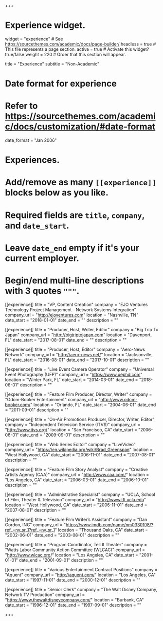 +++
# Experience widget.
widget = "experience"  # See https://sourcethemes.com/academic/docs/page-builder/
headless = true  # This file represents a page section.
active = true  # Activate this widget? true/false
weight = 220  # Order that this section will appear.

title = "Experience"
subtitle = "Non-Academic"

# Date format for experience
#   Refer to https://sourcethemes.com/academic/docs/customization/#date-format
date_format = "Jan 2006"

# Experiences.
#   Add/remove as many `[[experience]]` blocks below as you like.
#   Required fields are `title`, `company`, and `date_start`.
#   Leave `date_end` empty if it's your current employer.
#   Begin/end multi-line descriptions with 3 quotes `"""`.
[[experience]]
  title = "VP, Content Creation"
  company = "EJO Ventures Technology Project Management - Network Systems Integration"
  company_url = "http://ejoventures.com"
  location = "Nashville, TN"
  date_start = "2018-01-01"
  date_end = ""
  description = ""

[[experience]]
  title = "Producer, Host, Writer, Editor"
  company = "Big Trip To Japan"
  company_url = "http://bigtriptojapan.com"
  location = "Davenport, FL"
  date_start = "2017-08-01"
  date_end = ""
  description = ""

[[experience]]
  title = "Producer, Host, Editor"
  company = "Aero-News Network"
  company_url = "http://aero-news.net/"
  location = "Jacksonville, FL"
  date_start = "2016-08-01"
  date_end = "2017-10-01"
  description = ""

[[experience]]
  title = "Live Event Camera Operator"
  company = "Universal Event Photography (UEP)"
  company_url = "https://www.uephd.com"
  location = "Winter Park, FL"
  date_start = "2014-03-01"
  date_end = "2018-06-01"
  description = ""

[[experience]]
  title = "Feature Film Producer, Director, Writer"
  company = "Odom-Booker Entertainment"
  company_url = "http://www.odom-booker.com/"
  location = "Orlando, FL"
  date_start = "2004-06-01"
  date_end = "2011-09-01"
  description = ""

[[experience]]
  title = "On-Air Promotions Producer, Director, Writer, Editor"
  company = "Independent Television Service (ITVS)"
  company_url = "http://www.itvs.org/"
  location = "San Francisco, CA"
  date_start = "2006-06-01"
  date_end = "2009-09-01"
  description = ""

[[experience]]
  title = "Web Series Editor"
  company = "LiveVideo"
  company_url = "https://en.wikipedia.org/wiki/Brad_Greenspan"
  location = "West Hollywood, CA"
  date_start = "2006-11-01"
  date_end = "2007-08-01"
  description = ""

[[experience]]
  title = "Feature Film Story Analyst"
  company = "Creative Artists Agency (CAA)"
  company_url = "http://www.caa.com/"
  location = "Los Angeles, CA"
  date_start = "2006-03-01"
  date_end = "2006-10-01"
  description = ""

[[experience]]
  title = "Administrative Specialist"
  company = "UCLA, School of Film, Theater & Television"
  company_url = "http://www.tft.ucla.edu"
  location = "West Hollywood, CA"
  date_start = "2006-11-01"
  date_end = "2007-08-01"
  description = ""

[[experience]]
  title = "Feature Film Writer’s Assistant"
  company = "Dan Gordon, INC"
  company_url = "https://www.imdb.com/name/nm0330108/?ref_=nv_sr_1?ref_=nv_sr_1"
  location = "Thousand Oaks, CA"
  date_start = "2002-06-01"
  date_end = "2003-08-01"
  description = ""

[[experience]]
  title = "Program Coordinator, Tell It Theater"
  company = "Watts Labor Community Action Committee (WLCAC)"
  company_url = "http://www.wlcac.org/"
  location = "Los Angeles, CA"
  date_start = "2001-01-01"
  date_end = "2001-09-01"
  description = ""

[[experience]]
  title = "Various Entertainment Contract Positions"
  company = "Aquent"
  company_url = "http://aquent.com/"
  location = "Los Angeles, CA"
  date_start = "1997-11-01"
  date_end = "2000-12-01"
  description = ""

[[experience]]
  title = "Senior Clerk"
  company = "The Walt Disney Company, Network TV Production"
  company_url = "https://www.thewaltdisneycompany.com/"
  location = "Burbank, CA"
  date_start = "1996-12-01"
  date_end = "1997-09-01"
  description = ""

+++
